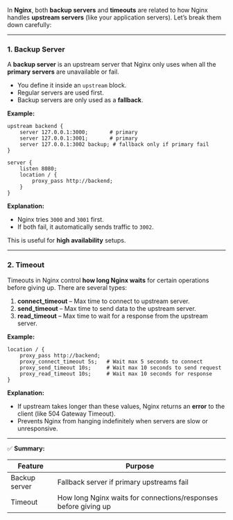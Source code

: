 In **Nginx**, both **backup servers** and **timeouts** are related to how Nginx handles **upstream servers** (like your application servers). Let’s break them down carefully:

---

### **1. Backup Server**

A **backup server** is an upstream server that Nginx only uses when all the **primary servers** are unavailable or fail.

* You define it inside an `upstream` block.
* Regular servers are used first.
* Backup servers are only used as a **fallback**.

**Example:**

```nginx
upstream backend {
    server 127.0.0.1:3000;       # primary
    server 127.0.0.1:3001;       # primary
    server 127.0.0.1:3002 backup; # fallback only if primary fail
}

server {
    listen 8080;
    location / {
        proxy_pass http://backend;
    }
}
```

**Explanation:**

* Nginx tries `3000` and `3001` first.
* If both fail, it automatically sends traffic to `3002`.

This is useful for **high availability** setups.

---

### **2. Timeout**

Timeouts in Nginx control **how long Nginx waits** for certain operations before giving up. There are several types:

1. **connect\_timeout** – Max time to connect to upstream server.
2. **send\_timeout** – Max time to send data to the upstream server.
3. **read\_timeout** – Max time to wait for a response from the upstream server.

**Example:**

```nginx
location / {
    proxy_pass http://backend;
    proxy_connect_timeout 5s;   # Wait max 5 seconds to connect
    proxy_send_timeout 10s;     # Wait max 10 seconds to send request
    proxy_read_timeout 10s;     # Wait max 10 seconds for response
}
```

**Explanation:**

* If upstream takes longer than these values, Nginx returns an **error** to the client (like 504 Gateway Timeout).
* Prevents Nginx from hanging indefinitely when servers are slow or unresponsive.

---

✅ **Summary:**

| Feature       | Purpose                                                         |
| ------------- | --------------------------------------------------------------- |
| Backup server | Fallback server if primary upstreams fail                       |
| Timeout       | How long Nginx waits for connections/responses before giving up |
